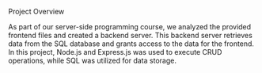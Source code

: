 Project Overview

As part of our server-side programming course, we analyzed the provided frontend files and created a backend server. This backend server retrieves data from the SQL database and grants access to the data for the frontend. In this project, Node.js and Express.js was used to execute CRUD operations, while SQL was utilized for data storage.


